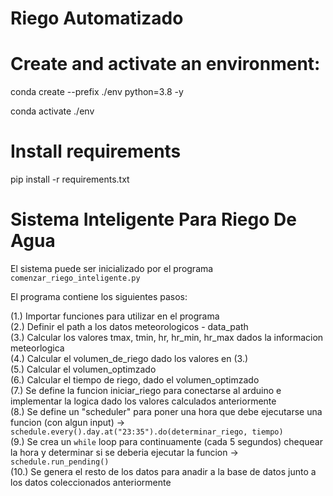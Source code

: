 # Riego Automatizado 

# Create and activate an environment:
conda create --prefix ./env python=3.8 -y

conda activate ./env

# Install requirements
pip install -r requirements.txt

# Sistema Inteligente Para Riego De Agua

El sistema puede ser inicializado por el programa `comenzar_riego_inteligente.py`

El programa contiene los siguientes pasos:

(1.) Importar funciones para utilizar en el programa  
(2.) Definir el path a los datos meteorologicos - data_path  
(3.) Calcular los valores tmax, tmin, hr, hr_min, hr_max dados la informacion meteorlogica  
(4.) Calcular el volumen_de_riego dado los valores en (3.)  
(5.) Calcular el volumen_optimzado  
(6.) Calcular el tiempo de riego, dado el volumen_optimzado  
(7.) Se define la funcion iniciar_riego para conectarse al arduino e implementar la logica dado los valores calculados anteriormente  
(8.) Se define un "scheduler" para poner una hora que debe ejecutarse una funcion (con algun input) -> `schedule.every().day.at("23:35").do(determinar_riego, tiempo)`  
(9.) Se crea un `while` loop para continuamente (cada 5 segundos) chequear la hora y determinar si se deberia ejecutar la funcion -> `schedule.run_pending()`  
(10.) Se genera el resto de los datos para anadir a la base de datos junto a los datos coleccionados anteriormente  
